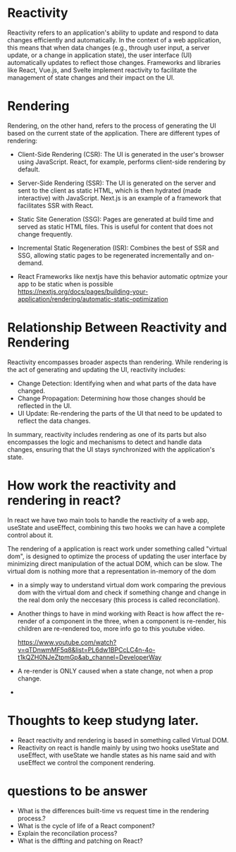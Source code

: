 # Reactivity

Reactivity refers to an application's ability to update and respond to data changes efficiently and automatically. In the context of a web application, this means that when data changes (e.g., through user input, a server update, or a change in application state), the user interface (UI) automatically updates to reflect those changes. Frameworks and libraries like React, Vue.js, and Svelte implement reactivity to facilitate the management of state changes and their impact on the UI.

# Rendering

Rendering, on the other hand, refers to the process of generating the UI based on the current state of the application. There are different types of rendering:

- Client-Side Rendering (CSR): The UI is generated in the user's browser using JavaScript. React, for example, performs client-side rendering by default.

- Server-Side Rendering (SSR): The UI is generated on the server and sent to the client as static HTML, which is then hydrated (made interactive) with JavaScript. Next.js is an example of a framework that facilitates SSR with React.

- Static Site Generation (SSG): Pages are generated at build time and served as static HTML files. This is useful for content that does not change frequently.

- Incremental Static Regeneration (ISR): Combines the best of SSR and SSG, allowing static pages to be regenerated incrementally and on-demand.

- React Frameworks like nextjs have this behavior automatic optmize your app to be static
  when is possible https://nextjs.org/docs/pages/building-your-application/rendering/automatic-static-optimization

# Relationship Between Reactivity and Rendering

Reactivity encompasses broader aspects than rendering. While rendering is the act of generating and updating the UI, reactivity includes:

- Change Detection: Identifying when and what parts of the data have changed.
- Change Propagation: Determining how those changes should be reflected in the UI.
- UI Update: Re-rendering the parts of the UI that need to be updated to reflect the data changes.

In summary, reactivity includes rendering as one of its parts but also encompasses the logic and mechanisms to detect and handle data changes, ensuring that the UI stays synchronized with the application's state.

# How work the reactivity and rendering in react?

In react we have two main tools to handle the reactivity of a web app, useState and useEffect,
combining this two hooks we can have a complete control about it.

The rendering of a application is react work under something called "virtual dom",
is designed to optimize the process of updating the user interface by minimizing direct manipulation of the actual DOM, which can be slow.
The virtual dom is nothing more that a representation in-memory of the dom

- in a simply way to understand virtual dom work
  comparing the previous dom with the virtual dom and check if something change
  and change in the real dom only the neccesary (this process is called reconcilation).

- Another things to have in mind working with React is how affect the re-render of a component
  in the three, when a component is re-render, his children are re-rendered too, more info go to
  this youtube video.

  https://www.youtube.com/watch?v=qTDnwmMF5q8&list=PL6dw1BPCcLC4n-4o-t1kQZH0NJeZtpmGp&ab_channel=DeveloperWay

- A re-render is ONLY caused when a state change, not when a prop change.

-

# Thoughts to keep studyng later.

- React reactivity and rendering is based in something called Virtual DOM.
- Reactivity on react is handle mainly by using two hooks useState and useEffect,
  with useState we handle states as his name said and with useEffect we control the component rendering.

# questions to be answer

- What is the differences built-time vs request time in the rendering process.?
- What is the cycle of life of a React component?
- Explain the reconcilation process?
- What is the diffting and patching on React?
